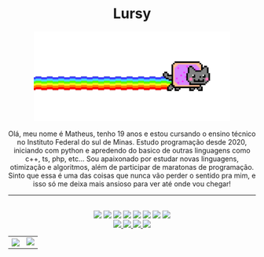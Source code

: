 <h1 align="center">Lursy</h1>
<div align="center" background="#222">
  <div>
    <img src="nyan.gif" heigth="50" width="400" />
  </div>
  <p>
    Olá, meu nome é Matheus, tenho 19 anos e estou cursando o ensino técnico no
    Instituto Federal do sul de Minas.
    Estudo programação desde 2020, iniciando com python e apredendo do basico de
    outras linguagens como c++, ts, php, etc...
    Sou apaixonado por estudar novas linguagens, otimização e algoritmos, além
    de participar de maratonas de programação. Sinto que essa é uma das coisas
    que nunca vão perder o sentido pra mim, e isso só me deixa mais ansioso para
    ver até onde vou chegar!
  </p>
</div>

<hr />

<div style="display: inline_block" align="center">
  <br />
  <img
    src="https://img.shields.io/badge/C-00599C?style=for-the-badge&logo=c&logoColor=white"
  />
  <img
    src="https://img.shields.io/badge/C%2B%2B-00599C?style=for-the-badge&logo=c%2B%2B&logoColor=white"
  />
  <img
    src="https://img.shields.io/badge/Python-14354C?style=for-the-badge&logo=python&logoColor=white"
  />
  <img
    src="https://img.shields.io/badge/Flask-000000?style=for-the-badge&logo=flask&logoColor=white"
  />
  <img
    src="https://img.shields.io/badge/PHP-0000FF?style=for-the-badge&logo=php&logoColor=white"
  />
  <img
    src="https://img.shields.io/badge/JavaScript-F7DF1E?style=for-the-badge&logo=javascript&logoColor=black"
  />
  <img
    src="https://img.shields.io/badge/HTML5-E34F26?style=for-the-badge&logo=html5&logoColor=white"
  />
  <img
    src="https://img.shields.io/badge/CSS3-1572B6?style=for-the-badge&logo=css3&logoColor=white"
  />
</div>

<div align="center">
  <a href="https://github.com/Lursy">
    <img src="https://komarev.com/ghpvc/?username=Lursy&color=blueviolet" />
    <img src="https://shields.io/github/stars/Lursy?color=f22" />
    <img src="https://shields.io/github/followers/Lursy?label=Follow" />
  </a>
  <a href="https://www.youtube.com/channel/UCwmkiKIZHL1wscYHfIINZKw">
    <img
      src="https://shields.io/youtube/channel/subscribers/UCwmkiKIZHL1wscYHfIINZKw"
    />
  </a>
</div>

<div align="center">
  <table align="center" width="95%" border="0">
    <tr>
      <td>
        <img
          align="center"
          src="https://github-readme-stats.vercel.app/api/?username=Lursy&show_icons=true&title_color=ffe&icon_color=30ff99&text_color=9f5&bg_color=000&hide_border=true&locale=pt-br"
        width="450"/>
      </td>
      <td>
        <img
          src="https://github-readme-stats.vercel.app/api/top-langs/?username=Lursy&layout=compact&theme=shadow_green&hide_border=true&title_color=fffffe&icon_color=4CAF50&text_color=A7f5AA&bg_color=000&locale=pt-br" width="330"
        />
      </td>
    </tr>
  </table>
</div>
